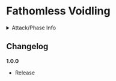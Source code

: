 # Fathomless Voidling

<details>
  <summary>Attack/Phase Info</summary>

### Phase 1

- Primary: Void Missiles - Increased size, now have an explosive radius, less tracking, oscillating
- Secondary: Portal Beams - Summons portals that fire predictive lasers at the closest enemy to the portal
- Utility: Void Laser - Fires a large laser and spins around the arena
- Special: Singularity - Creates a black hole under itself, instantly killing anything that enters

### Phase 2

- Primary: Void Missiles - Same
- Secondary: Portal Beams - More lasers
- Utility: Portal Blast - Creates a portal near a random enemy, firing a large laser through the portal
- Special: Wandering Singularity - Creates a small black hole that follows enemies until it collapses

### Phase 3

- Primary: Void Missiles - Same
- Secondary: Portal Beams - More lasers
- Utility:
- Special:

### Phase 4

- Certain Death: Charges up to kill everything in the vicinity, kill it first.

### In-Between Phases

- Ward Wipe: Charges up to kill everything in the vicinity, take cover in a safe ward.
</details>

## Changelog

**1.0.0**

- Release
